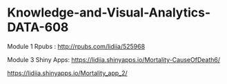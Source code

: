 # Knowledge-and-Visual-Analytics-DATA-608

Module 1 Rpubs : http://rpubs.com/lidiia/525968

Module 3 Shiny Apps: https://lidiia.shinyapps.io/Mortality-CauseOfDeath6/

https://lidiia.shinyapps.io/Mortality_app_2/
